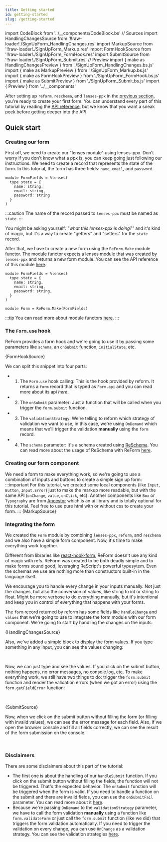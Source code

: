 ```yaml
---
title: Getting started
id: getting-started
slug: /getting-started
---
```


import CodeBlock from '../__components/CodeBlock.bs'
// Sources
import HandlingChangesSource from '!!raw-loader!./SignUpForm_HandlingChanges.res'
import MarkupSource from '!!raw-loader!./SignUpForm_Markup.res'
import FormHookSource from '!!raw-loader!./SignUpForm_FormHook.res'
import SubmitSource from '!!raw-loader!./SignUpForm_Submit.res'
// Preview
import { make as HandlingChangesPreview } from './SignUpForm_HandlingChanges.bs.js'
import { make as MarkupPreview } from './SignUpForm_Markup.bs.js'
import { make as FormHookPreview } from './SignUpForm_FormHook.bs.js'
import { make as SubmitPreview } from './SignUpForm_Submit.bs.js'
import { Preview } from '../__components'

After setting up `reform`, `reschema`, and `lenses-ppx` in the [previous section](/docs/installation), you're ready to create your first form. You can understand every
part of this tutorial by reading the [API reference](/docs/reform), but we know that you want a sneak peek before getting deeper into the API.

## Quick start 

### Creating our form
First off, we need to create our "lenses module" using lenses-ppx. Don't worry if you don't know what a ppx is, you can keep going just following our instructions.
We need to create a record that represents the state of the form. In this tutorial, the form has three fields: `name`, `email`, and `password`.

```rescript title="SignUpForm.res"
module FormFields = %lenses(
  type state = {
    name: string,
    email: string,
    password: string
  }
)
```
:::caution
The name of the record passed to `lenses-ppx` must be named as `state`.
:::

You might be asking yourself: _"what this lenses-ppx is doing?"_ and it's kind of magic, but it's a way to create "getters" and "setters" for the `state` record.

After that, we have to create a new form using the `ReForm.Make` module functor. 
The module functor expects a lenses module that was created by
`lenses-ppx` and returns a new form module. You can see the API reference of this module [here](/docs/reform-make).

```rescript {9} title="SignUpForm.res" 
module FormFields = %lenses(
  type state = {
    name: string,
    email: string,
    password: string,
  }
)

module Form = ReForm.Make(FormFields)
```
:::tip
You can read more about module functors [here](https://rescript-lang.org/docs/manual/v8.0.0/module#module-functions-functors).
:::

### The `Form.use` hook
ReForm provides a form hook and we're going to use it by passing some parameters like `schema`, an `onSubmit` function, `initialState`, etc.

<CodeBlock title="SignUpForm.res" language="rescript"> {FormHookSource}</CodeBlock>

We can split this snippet into four parts:
- 1. The `Form.use` hook calling: This is the hook provided by reform. It returns a `form` record that is typed as `Form.api` and you can read more about its api _here_.
- 2. The `onSubmit` parameter: Just a function that will be called when you trigger the `form.submit` function.
- 3. The `validationStrategy`: We're telling to reform which strategy of validation we want to use, in this case, we're using `OnDemand` which means that we'll trigger the validation **manually** using the `form` record.
- 4. The `schema` parameter: It's a schema created using [ReSchema](https://github.com/rescriptbr/reschema). You can read more about the usage of ReSchema with ReForm [here](https://github.com/rescriptbr/reschema/blob/master/docs/reform.md).

### Creating our form component
We need a form to make everything work, so we're going to use a combination of inputs and buttons to create a simple sign up form:
:::important
For this tutorial, we created some local components (like `Input`, `Button`, `Input.Error`) just to make the markup more readable, but with the same API (`onChange`, `value`, `onClick`, etc). Another components like `Box` or `Typography` are from [Ancestor](https://github.com/rescriptbr/reform) which is
an ui library and is totally optional for this tutorial. Feel free to use pure html with or without css to create your form.
:::
<CodeBlock title="SignUpForm.res" language="rescript"> {MarkupSource}</CodeBlock>

<Preview>
  <MarkupPreview/>
</Preview>


### Integrating the form

We created the `Form` module by combining `lenses-ppx`, `reform`, and `reschema` and we also have a simple form component. Now, it's time to make everything work together. 

Different from libraries like [react-hook-form](https://react-hook-form.com/), ReForm doesn't use any kind of magic with refs.
ReForm was created to be both deadly simple and to make forms sound good, leveraging ReScript's powerful typesytem. 
Even the schemas we use are nothing more than constructors built-in in the language itself.

We encourage you to handle every change in your inputs manually. Not just the changes, but also the conversion of values, like string to int or string to float.
Might be more verbose to do everything manually, but it's intentional and keep you in control of everything that happens with your forms.

The `form` record returned by reform has some fields like `handleChange` and `values` that we're going to use to integrate the form module with our form component.
We're going to start by handling the changes on the inputs:

<CodeBlock metastring="{45-46,52-53,60-61,65-71}" title="SignUpForm.res" language="rescript"> {HandlingChangesSource}</CodeBlock>

Also, we've added a simple block to display the form values. If you type something in any input, you can see the values changing:
<Preview>
  <HandlingChangesPreview />
</Preview>

<br />

Now, we can just type and see the values. If you click on the submit button, nothing happens, no error messages, no console.log, etc.
To make everything work, we still have two things to do: trigger the `form.submit` function and render the validation errors (when we got an error) using the `form.getFieldError` function:

<br />

<CodeBlock metastring="{46,57,69,79-80}" title="SignUpForm.res" language="rescript"> {SubmitSource}</CodeBlock>

Now, when we click on the submit button without filling the form (or filling with invalid values), we can see the error message for each field.
Also, if we open the browser console and fill all fields correctly, we can see the result of the form submission on the console.

<Preview>
  <SubmitPreview />
</Preview>

<br/>


### Disclaimers

There are some disclaimers about this part of the tutorial:

- The first one is about the handling of our `handleSubmit` function. If you click on the submit button without filling the fields, the function
will not be triggered. That's the expected behavior. The `onSubmit` function will be triggered when the form is valid. If you need to handle
a function on the submit and there are invalid fields, you can use the `onSubmitFail` parameter. You can read more about it [here](/docs/reform-use#onsubmitfail).
- Because we're passing `OnDemand` to the `validationStrategy` parameter, we have to call the form validation **manually** using a function like `form.validateForm` or just
call the `form.submit` function (like we did) that triggers the form validation automatically. If you need to trigger the validation on every change, you can use `OnChange` as a validation strategy.
You can see the validation strategies [here](/docs/reform#validationstrategy).
